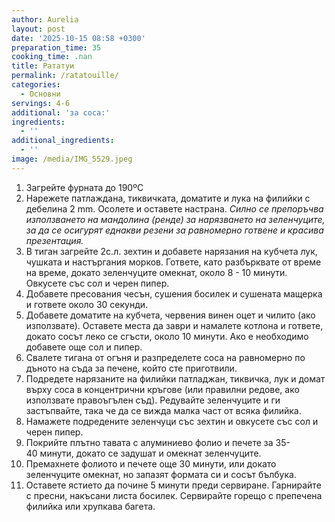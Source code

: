 ```yaml
---
author: Aurelia
layout: post
date: '2025-10-15 08:58 +0300'
preparation_time: 35
cooking_time: .nan
title: Рататуи
permalink: /ratatouille/
categories:
  - Основни
servings: 4-6
additional: 'за соса:'
ingredients:
  - ''
additional_ingredients:
  - ''
image: /media/IMG_5529.jpeg
---
```

1. Загрейте фурната до 190ºC 
2. Нарежете патлаждана, тиквичката, доматите и лука на филийки с дебелина 2 mm. Осолете и оставете настрана. _Силно се препоръчва използването на мандолина (ренде) за нарязването на зеленчуците, за да се осигурят еднакви резени за равномерно готвене и красива презентация._
3. В тиган загрейте 2с.л. зехтин и добавете нарязания на кубчета лук, чушката и настъргания морков. Гответе, като разбърквате от време на време, докато зеленчуците омекнат, около 8 - 10 минути. Овкусете със сол и черен пипер.
4. Добавете пресования чесън, сушения босилек и сушената мащерка и гответе около 30 секунди.
5. Добавете доматите на кубчета, червения винен оцет и чилито (ако използвате). Оставете места да заври и намалете котлона и гответе, докато сосът леко се сгъсти, около 10 минути. Ако е необходимо добавете още сол и пипер.
6. Свалете тигана от огъня и разпределете соса на равномерно по дъното на съда за печене, който сте приготвили.
7. Подредете нарязаните на филийки патладжан, тиквичка, лук и домат върху соса в концентрични кръгове (или правилни редове, ако използвате правоъгълен съд). Редувайте зеленчуците и ги застъпвайте, така че да се вижда малка част от всяка филийка.
8. Намажете подредените зеленчуци със зехтин и овкусете със сол и черен пипер.
9. Покрийте плътно тавата с алуминиево фолио и печете за 35-40 минути, докато се задушат и омекнат зеленчуците.
10. Премахнете фолиото и печете още 30 минути, или докато зеленчуците омекнат, но запазят формата си и сосът бълбука.
11. Оставете ястието да почине 5 минути преди сервиране. Гарнирайте с пресни, накъсани листа босилек.
Сервирайте горещо с препечена филийка или хрупкава багета.
